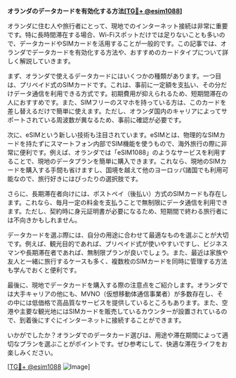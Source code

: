 **オランダのデータカードを有効化する方法[[TG💪+ @esim1088](https://t.me/s/esim1088)]**

オランダに住む人や旅行者にとって、現地でのインターネット接続は非常に重要です。特に長時間滞在する場合、Wi-Fiスポットだけでは足りないことも多いので、データカードやSIMカードを活用することが一般的です。この記事では、オランダでデータカードを有効化する方法や、おすすめのカードタイプについて詳しく解説していきます。

まず、オランダで使えるデータカードにはいくつかの種類があります。一つ目は、プリペイド式のSIMカードです。これは、事前に一定額を支払い、その分だけデータ通信を利用できる方式です。初期費用が抑えられるため、短期間滞在の人におすすめです。また、SIMフリーのスマホを持っている方は、このカードを差し替えるだけで簡単に使えます。ただし、オランダ国内のキャリアによってサポートされている周波数が異なるため、事前に確認が必要です。

次に、eSIMという新しい技術も注目されています。eSIMとは、物理的なSIMカードを持たずにスマートフォン内部でSIM機能を使うもので、海外旅行の際に非常に便利です。例えば、オランダでは「eSIM1088」のようなサービスを利用することで、現地のデータプランを簡単に購入できます。これなら、現地のSIMカードを購入する手間も省けますし、国境を越えて他のヨーロッパ諸国でも利用可能なので、旅行好きにはぴったりの選択肢です。

さらに、長期滞在者向けには、ポストペイ（後払い）方式のSIMカードも存在します。これなら、毎月一定の料金を支払うことで無制限にデータ通信を利用できます。ただし、契約時に身元証明書が必要になるため、短期間で終わる旅行者には不向きかもしれません。

データカードを選ぶ際には、自分の用途に合わせて最適なものを選ぶことが大切です。例えば、観光目的であれば、プリペイド式が使いやすいですし、ビジネスマンや長期滞在者であれば、無制限プランが良いでしょう。また、最近は家族や友人と一緒に旅行するケースも多く、複数枚のSIMカードを同時に管理する方法も学んでおくと便利です。

最後に、現地でデータカードを購入する際の注意点をご紹介します。オランダでは大手キャリアの他にも、MVNO（仮想移動体通信事業者）が多数存在し、その中には低価格で高品質なサービスを提供しているところもあります。また、空港や主要な観光地にはSIMカードを販売しているカウンターが設置されているので、到着後にすぐにインターネットに接続することができます。

いかがでしたか？オランダでのデータカード選びは、用途や滞在期間によって適切なプランを選ぶことがポイントです。ぜひ参考にして、快適な滞在ライフをお楽しみください。

[[TG💪+ @esim1088](https://t.me/s/esim1088) ![Image](https://i.postimg.cc/Y0z9fWf4/image.png)]